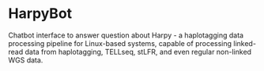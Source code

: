 # HarpyBot
Chatbot interface to answer question about Harpy - a haplotagging data processing pipeline for Linux-based systems, capable of processing linked-read data from haplotagging, TELLseq, stLFR, and even regular non-linked WGS data.
